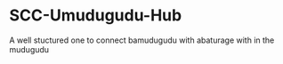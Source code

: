 # SCC-Umudugudu-Hub
A well stuctured one to connect bamudugudu with abaturage with in the mudugudu 
